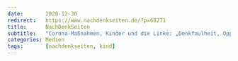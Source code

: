 ```yaml
---
date:       2020-12-30
redirect:   https://www.nachdenkseiten.de/?p=68271
title:      NachDenkSeiten
subtitle:   "Corona-Maßnahmen, Kinder und die Linke: „Denkfaulheit, Opportunismus und ein Totalausfall“ (2/2)"
categories: Medien
tags:       [nachdenkseiten, kind]
---
```

